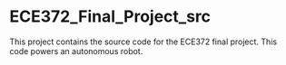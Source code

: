 # ECE372_Final_Project_src
This project contains the source code for the ECE372 final project. This code powers an autonomous robot.
